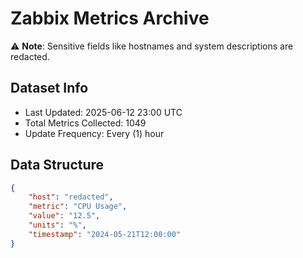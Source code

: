 # Zabbix Metrics Archive

⚠️ **Note**: Sensitive fields like hostnames and system descriptions are redacted.

## Dataset Info
- Last Updated: 2025-06-12 23:00 UTC
- Total Metrics Collected: 1049
- Update Frequency: Every (1) hour

## Data Structure
```json
{
    "host": "redacted",
    "metric": "CPU Usage",
    "value": "12.5",
    "units": "%",
    "timestamp": "2024-05-21T12:00:00"
}
```
